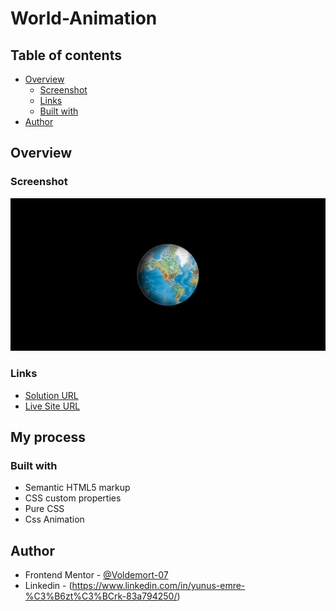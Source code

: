 # World-Animation
## Table of contents

- [Overview](#overview)
  - [Screenshot](#screenshot)
  - [Links](#links)
  - [Built with](#built-with)
- [Author](#author)

## Overview

### Screenshot

![](images/world-ss.png)


### Links

- [Solution URL](https://github.com/emre-02/World-Animation)
- [Live Site URL]()

## My process

### Built with

- Semantic HTML5 markup
- CSS custom properties
- Pure CSS
- Css Animation



## Author

- Frontend Mentor - [@Voldemort-07](https://www.frontendmentor.io/profile/Voldemort-07)
- Linkedin - (https://www.linkedin.com/in/yunus-emre-%C3%B6zt%C3%BCrk-83a794250/)
